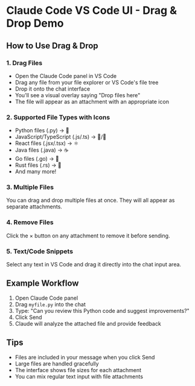 # Claude Code VS Code UI - Drag & Drop Demo

## How to Use Drag & Drop

### 1. Drag Files
- Open the Claude Code panel in VS Code
- Drag any file from your file explorer or VS Code's file tree
- Drop it onto the chat interface
- You'll see a visual overlay saying "Drop files here"
- The file will appear as an attachment with an appropriate icon

### 2. Supported File Types with Icons
- Python files (.py) → 🐍
- JavaScript/TypeScript (.js/.ts) → 📄/📘
- React files (.jsx/.tsx) → ⚛️
- Java files (.java) → ☕
- Go files (.go) → 🐹
- Rust files (.rs) → 🦀
- And many more!

### 3. Multiple Files
You can drag and drop multiple files at once. They will all appear as separate attachments.

### 4. Remove Files
Click the × button on any attachment to remove it before sending.

### 5. Text/Code Snippets
Select any text in VS Code and drag it directly into the chat input area.

## Example Workflow

1. Open Claude Code panel
2. Drag `myfile.py` into the chat
3. Type: "Can you review this Python code and suggest improvements?"
4. Click Send
5. Claude will analyze the attached file and provide feedback

## Tips
- Files are included in your message when you click Send
- Large files are handled gracefully
- The interface shows file sizes for each attachment
- You can mix regular text input with file attachments 